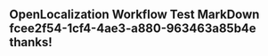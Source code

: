 <properties
ms.topic="hero-topic"
ms.test1="hero-topic"
ms.test2="test"/>

## OpenLocalization Workflow Test MarkDown fcee2f54-1cf4-4ae3-a880-963463a85b4e thanks!
